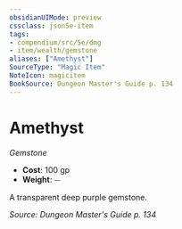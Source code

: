 ```yaml
---
obsidianUIMode: preview
cssclass: json5e-item
tags:
- compendium/src/5e/dmg
- item/wealth/gemstone
aliases: ["Amethyst"]
SourceType: "Magic Item"
NoteIcon: magicitem
BookSource: Dungeon Master's Guide p. 134
---
```

# Amethyst
*Gemstone*  

- **Cost**: 100 gp
- **Weight**: ⏤

A transparent deep purple gemstone.

*Source: Dungeon Master's Guide p. 134*